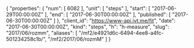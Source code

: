 {
  "properties": {
    "num": [
      6082
    ],
    "unit": [
      "steps"
    ],
    "start": [
      "2017-06-29T00:00:00Z"
    ],
    "end": [
      "2017-06-30T00:00:00Z"
    ],
    "published": [
      "2017-06-30T00:00:00Z"
    ]
  },
  "client_id": "https://www-api.jvt.me/fit",
  "date": "2017-06-30T00:00:00Z",
  "kind": "steps",
  "h": "h-measure",
  "slug": "2017/06/rozmm",
  "aliases": [
    "/mf2/e4921d6c-6494-4ee8-a4fc-501234258c1b/",
    "/mf2/2017/06/rozmM"
  ]
}
